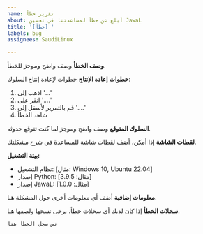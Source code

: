 ```yaml
---
name: تقرير خطأ
about: أبلغ عن خطأ لمساعدتنا في تحسين JawaL
title: '[خطأ] '
labels: bug
assignees: SaudiLinux

---
```


**وصف الخطأ**
وصف واضح وموجز للخطأ.

**خطوات إعادة الإنتاج**
خطوات لإعادة إنتاج السلوك:
1. اذهب إلى '...'
2. انقر على '....'
3. قم بالتمرير لأسفل إلى '....'
4. شاهد الخطأ

**السلوك المتوقع**
وصف واضح وموجز لما كنت تتوقع حدوثه.

**لقطات الشاشة**
إذا أمكن، أضف لقطات شاشة للمساعدة في شرح مشكلتك.

**بيئة التشغيل:**
 - نظام التشغيل: [مثال: Windows 10, Ubuntu 22.04]
 - إصدار Python: [مثال: 3.9.5]
 - إصدار JawaL: [مثال: 1.0.0]

**معلومات إضافية**
أضف أي معلومات أخرى حول المشكلة هنا.

**سجلات الخطأ**
إذا كان لديك أي سجلات خطأ، يرجى نسخها ولصقها هنا.

```
نص سجل الخطأ هنا
```